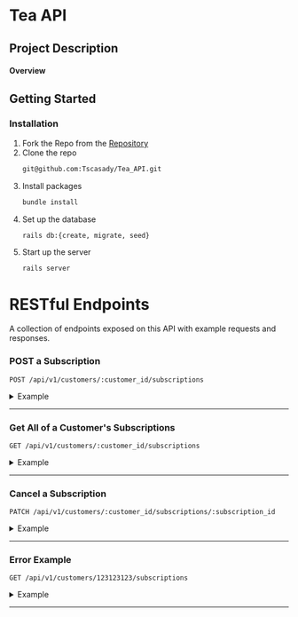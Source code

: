 # Tea API

## Project Description
   
#### Overview
   
   
   
## Getting Started

### Installation
   
1. Fork the Repo from the [Repository](https://github.com/Tscasady/Tea_API)
2. Clone the repo
   ```sh
   git@github.com:Tscasady/Tea_API.git
   ```
3. Install packages
   ```sh
   bundle install
   ```
4. Set up the database
   ```sh
   rails db:{create, migrate, seed} 
5. Start up the server
   ```sh
   rails server
   ```
   
# RESTful Endpoints
A collection of endpoints exposed on this API with example requests and responses.

### POST a Subscription


```http
POST /api/v1/customers/:customer_id/subscriptions
```

<details>
<summary>Example</summary>
<br>
    

| Code | Description |
| :--- | :--- |
| 201 | `Created` |

Example Request Body: 
   
```json
{
    "tea_id": 1,
    "title": "Green Tea Subscription",
    "price": 5.00,
    "frequency": 2
}
```   
   
Example Response:   

```json

{
    "data": {
        "id": "9",
        "type": "subscription",
        "attributes": {
            "tea_id": 1,
            "customer_id": 1,
            "title": "Green Tea Subscription",
            "price": 5,
            "status": "active",
            "frequency": 2
        }
    }
}
```

</details>

---   

### Get All of a Customer's Subscriptions


```http
GET /api/v1/customers/:customer_id/subscriptions
```

<details>
<summary>Example</summary>
<br>
    

| Code | Description |
| :--- | :--- |
| 200 | `Ok` |

 
Example Response:   

```json
{
    "data": [
        {
            "id": "1",
            "type": "subscription",
            "attributes": {
                "tea_id": 1,
                "customer_id": 1,
                "title": null,
                "price": 5,
                "status": "active",
                "frequency": 1
            }
        },
        {
            "id": "9",
            "type": "subscription",
            "attributes": {
                "tea_id": 1,
                "customer_id": 1,
                "title": "Green Tea Subscription",
                "price": 5,
                "status": "active",
                "frequency": 2
            }
        }
    ]
}
```

</details>

---
   ### Cancel a Subscription


```http
PATCH /api/v1/customers/:customer_id/subscriptions/:subscription_id
```

<details>
<summary>Example</summary>
<br>
    

| Code | Description |
| :--- | :--- |
| 200 | `Ok` |
   
Example Response:   

```json

{
    "data": {
        "id": "1",
        "type": "subscription",
        "attributes": {
            "tea_id": 1,
            "customer_id": 1,
            "title": null,
            "price": 5,
            "status": "cancelled",
            "frequency": 1
        }
    }
}
```

</details>

---

### Error Example

```http
GET /api/v1/customers/123123123/subscriptions
```

<details>
<summary>Example</summary>
<br>
    

| Code | Description |
| :--- | :--- |
| 404 | `Not Found` |

   
Example Response:   

```json

{
    "message": "Record not Found",
    "errors": [
        {
            "detail": "Couldn't find Customer with 'id'=123123123",
            "status": "not_found"
        }
    ]
}
```

</details>

---
    
<br>
<br>
